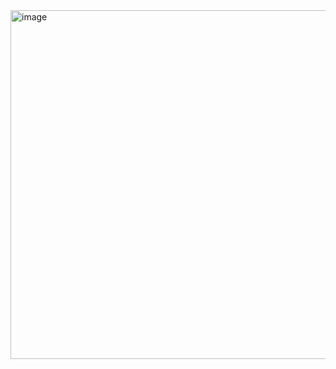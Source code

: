 <img width="558" alt="image" src="https://github.com/user-attachments/assets/b9988089-0038-4da9-87e7-abe28eb93b30" />
